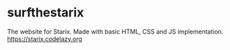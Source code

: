 # surfthestarix
The website for Starix.
Made with basic HTML, CSS and JS implementation.
https://starix.codelazy.org
